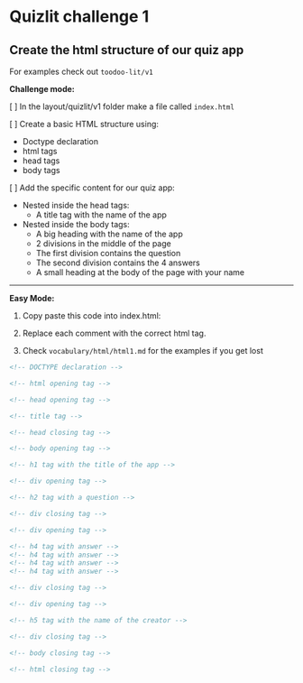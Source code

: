 # Quizlit challenge 1

## Create the html structure of our quiz app

For examples check out `toodoo-lit/v1` 

**Challenge mode:**

[ ] In the layout/quizlit/v1 folder make a file called `index.html`  

[ ] Create a basic HTML structure using:
- Doctype declaration
- html tags
- head tags 
- body tags

[ ] Add the specific content for our quiz app:
- Nested inside the head tags:
    - A title tag with the name of the app
- Nested inside the body tags:
    - A big heading with the name of the app
    - 2 divisions in the middle of the page
    - The first division contains the question
    - The second division contains the 4 answers
    - A small heading at the body of the page with your name

<hr>

**Easy Mode:**

1. Copy paste this code into index.html:  

2. Replace each comment with the correct html tag. 

3. Check `vocabulary/html/html1.md` for the examples if you get lost

```html
<!-- DOCTYPE declaration -->

<!-- html opening tag -->

<!-- head opening tag -->

<!-- title tag -->

<!-- head closing tag -->

<!-- body opening tag -->

<!-- h1 tag with the title of the app -->

<!-- div opening tag -->

<!-- h2 tag with a question -->

<!-- div closing tag -->

<!-- div opening tag -->

<!-- h4 tag with answer -->
<!-- h4 tag with answer -->
<!-- h4 tag with answer -->
<!-- h4 tag with answer -->

<!-- div closing tag -->

<!-- div opening tag -->

<!-- h5 tag with the name of the creator -->

<!-- div closing tag -->

<!-- body closing tag -->

<!-- html closing tag -->
```